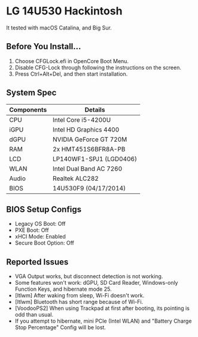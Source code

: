 # LG 14U530 Hackintosh
It tested with macOS Catalina, and Big Sur.

## Before You Install...
1. Choose CFGLock.efi in OpenCore Boot Menu.
2. Disable CFG-Lock through following the instructions on the screen.
3. Press Ctrl+Alt+Del, and then start installation.

## System Spec
| Components | Details |
| - | - |
| CPU | Intel Core i5-4200U |
| iGPU | Intel HD Graphics 4400 |
| dGPU | NVIDIA GeForce GT 720M |
| RAM | 2x HMT451S6BFR8A-PB |
| LCD | LP140WF1-SPJ1 (LGD0406) |
| WLAN | Intel Dual Band AC 7260 |
| Audio | Realtek ALC282 |
| BIOS | 14U530F9 (04/17/2014) |

## BIOS Setup Configs
- Legacy OS Boot: Off
- PXE Boot: Off
- xHCI Mode: Enabled
- Secure Boot Option: Off

## Reported Issues
- VGA Output works, but disconnect detection is not working.
- Some features won't work: dGPU, SD Card Reader, Windows-only Function Keys, and hibernate mode 25.
- [Itlwm] After waking from sleep, Wi-Fi doesn't work.
- [Itlwm] Bluetooth has short range because of Wi-Fi.
- [VoodooPS2] When using Trackpad at first after booting, its pointing is odd than usual.
- If you attempt to hibernate, mini PCIe (Intel WLAN) and "Battery Charge Stop Percentage" Config will be lost.
